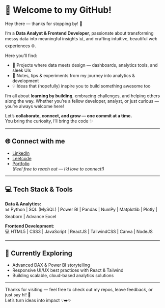 # 👋 Welcome to my GitHub!

Hey there — thanks for stopping by! 🌟  

I’m a **Data Analyst & Frontend Developer**, passionate about transforming messy data into meaningful insights 📊, and crafting intuitive, beautiful web experiences 🌐.  

Here you’ll find:
- 🚀 Projects where data meets design — dashboards, analytics tools, and sleek UIs
- 📝 Notes, tips & experiments from my journey into analytics & development
- 💡 Ideas that (hopefully) inspire you to build something awesome too

I’m all about **learning by building**, embracing challenges, and helping others along the way. Whether you’re a fellow developer, analyst, or just curious — you’re always welcome here!

Let’s **collaborate, connect, and grow — one commit at a time.**  
You bring the curiosity, I’ll bring the code ✨

---

## 🌐 Connect with me
- [LinkedIn](https://www.linkedin.com/in/utkarsh-rawat-708155255/)
- [Leetcode](https://leetcode.com/u/Utkarsh2035/)  
- [Portfolio](https://portfolio-rho-peach-36.vercel.app/)  
*(Feel free to reach out — I’d love to connect!)*

---

## 💻 Tech Stack & Tools
**Data & Analytics:**  
📊 Python | SQL (MySQL) | Power BI | Pandas | NumPy | Matplotlib | Plotly | Seaborn | Advance Excel

**Frontend Development:**  
💻 HTML5 | CSS3 | JavaScript | ReactJS | TailwindCSS | Canva | NodeJS

---

## 🌱 Currently Exploring
- Advanced DAX & Power BI storytelling
- Responsive UI/UX best practices with React & Tailwind
- Building scalable, cloud-based analytics solutions

---

Thanks for visiting — feel free to check out my repos, leave feedback, or just say hi! 🤝  
Let’s turn ideas into impact 💡➡️✨
